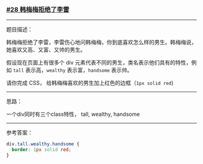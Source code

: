 ### [#28 韩梅梅拒绝了李雷](http://scriptoj.mangojuice.top/problems/28)

----
题目描述：

韩梅梅拒绝了李雷，李雷伤心地问韩梅梅，你到底喜欢怎么样的男生。韩梅梅说，她喜欢又高、又富、又帅的男生。

假设现在页面上有很多个 div 元素代表不同的男生，类名表示他们具有的特性，例如 `tall` 表示高，`wealthy` 表示富，`handsome` 表示帅。

请你完成 CSS， 给韩梅梅喜欢的男生加上红色的边框（`1px solid red`)

----
思路：

一个div同时有三个class特性， tall, wealthy, handsome

----
参考答案：

```css
div.tall.wealthy.handsome {
  border: 1px solid red;
}
```



